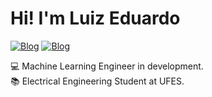 
<h1>Hi! I'm Luiz Eduardo</h1>

[![Blog](https://img.shields.io/badge/LinkedIn-0077B5?style=for-the-badge&logo=linkedin&logoColor=white)](https://www.linkedin.com/in/luizeduardovae/)
[![Blog](https://img.shields.io/badge/Instagram-E4405F?style=for-the-badge&logo=instagram&logoColor=white)](https://www.instagram.com/dev.luizera/)

💻 Machine Learning Engineer in development.<br>
📚 Electrical Engineering Student at UFES. <br>

<div  >

  
  
</div>

<div >

  
  
</div>

